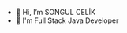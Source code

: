 - 👋 Hi, I’m SONGUL CELİK
- 👀 I'm Full Stack Java Developer

<!---
songulcelik/songulcelik is a ✨ special ✨ repository because its `README.md` (this file) appears on your GitHub profile.
You can click the Preview link to take a look at your changes.
--->
